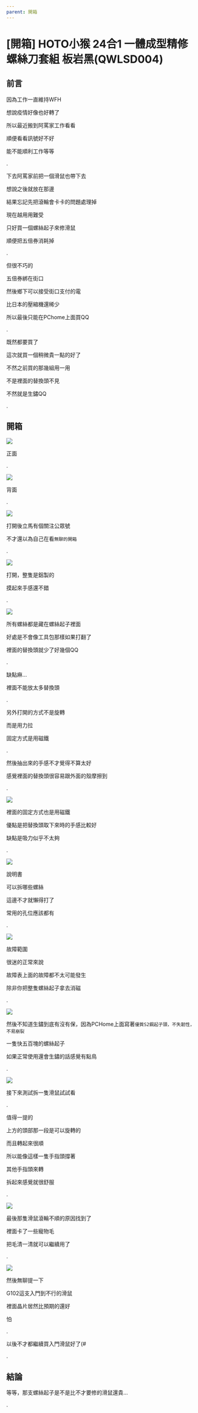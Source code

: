 ```yaml
---
parent: 開箱
---
```


# [開箱] HOTO小猴 24合1 一體成型精修螺絲刀套組 板岩黑(QWLSD004)

## 前言

因為工作一直維持WFH

想說疫情好像也好轉了

所以最近搬到阿罵家工作看看

順便看看訊號好不好

能不能順利工作等等

.

下去阿罵家前把一個滑鼠也帶下去

想說之後就放在那邊

結果忘記先把滾輪會卡卡的問題處理掉

現在越用用難受

只好買一個螺絲起子來修滑鼠

順便把五倍券消耗掉

.

但很不巧的

五倍券綁在街口

然後鄉下可以接受街口支付的電

比日本的壓縮機還稀少

所以最後只能在PChome上面買QQ

.

既然都要買了

這次就買一個稍微貴一點的好了

不然之前買的那幾組用一用

不是裡面的替換頭不見

不然就是生鏽QQ

.

## 開箱

![](res/2021-10-17-00-30-53.png)

正面

.

![](res/2021-10-17-00-30-31.png)

背面

.

![](res/2021-10-17-00-31-08.png)

打開後立馬有個關注公眾號

不才還以為自己在看`無聊的開箱`

.

![](res/2021-10-17-00-32-10.png)

打開，整隻是鋁製的

摸起來手感還不錯

.

![](res/2021-10-17-00-32-50.png)

所有螺絲都是藏在螺絲起子裡面

好處是不會像工具包那樣如果打翻了

裡面的替換頭就少了好幾個QQ

.

缺點麻...

裡面不能放太多替換頭

.

另外打開的方式不是旋轉

而是用力拉

固定方式是用磁鐵

.

然後抽出來的手感不才覺得不算太好

感覺裡面的替換頭很容易跟外面的殼摩擦到

.

![](res/2021-10-17-00-36-07.png)

裡面的固定方式也是用磁鐵

優點是把替換頭取下來時的手感比較好

缺點是吸力似乎不太夠

.

![](res/2021-10-17-00-42-39.png)

說明書

可以拆哪些螺絲

這邊不才就懶得打了

常用的孔位應該都有

.

![](res/2021-10-17-00-44-12.png)

故障範圍

很迷的正常來說

故障表上面的故障都不太可能發生

除非你把整隻螺絲起子拿去消磁

.

![](res/2021-10-17-00-51-37.png)

然後不知道生鏽到底有沒有保，因為PCHome上面寫著`優質S2鋼起子頭，不失韌性，不易崩裂`

一隻快五百塊的螺絲起子

如果正常使用還會生鏽的話感覺有點鳥

.

![](res/2021-10-17-00-37-14.png)

接下來測試拆一隻滑鼠試試看

.

值得一提的

上方的頭部那一段是可以旋轉的

而且轉起來很順

所以能像這樣一隻手指頭撐著

其他手指頭來轉

拆起來感覺就很舒服

.

![](res/2021-10-17-00-39-13.png)

最後那隻滑鼠滾輪不順的原因找到了

裡面卡了一些寵物毛

把毛清一清就可以繼續用了

.

![](res/2021-10-17-00-40-18.png)

然後無聊提一下

G102這支入門到不行的滑鼠

裡面晶片居然比預期的還好

怕

.

以後不才都繼續買入門滑鼠好了(#

.

## 結論

等等，那支螺絲起子是不是比不才要修的滑鼠還貴...

.